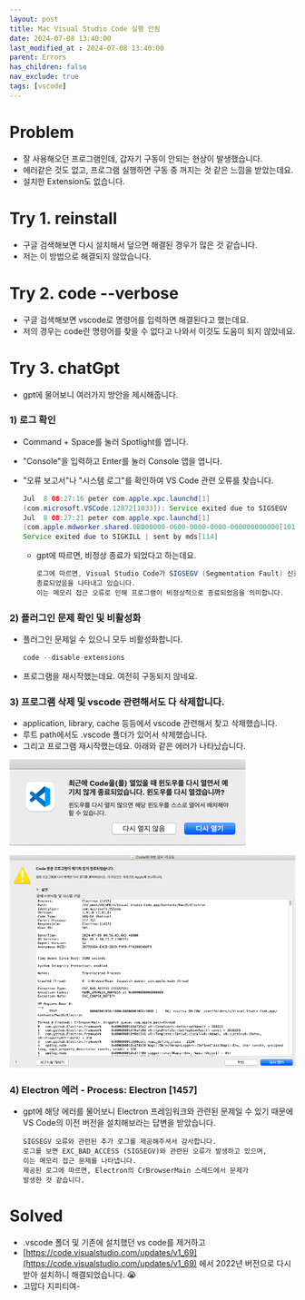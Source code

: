 ```yaml
---
layout: post
title: Mac Visual Studio Code 실행 안됨
date: 2024-07-08 13:40:00
last_modified_at : 2024-07-08 13:40:00
parent: Errors
has_children: false
nav_exclude: true
tags: [vscode]
---
```


# Problem

- 잘 사용해오던 프로그램인데, 갑자기 구동이 안되는 현상이 발생했습니다.
- 에러같은 것도 없고, 프로그램 실행하면 구동 중 꺼지는 것 같은 느낌을 받았는데요.
- 설치한 Extension도 없습니다.

# Try 1. reinstall

- 구글 검색해보면 다시 설치해서 덮으면 해결된 경우가 많은 것 같습니다.
- 저는 이 방법으로 해결되지 않았습니다.

# Try 2. code --verbose

- 구글 검색해보면 vscode로 명령어를 입력하면 해결된다고 했는데요.
- 저의 경우는 code란 명령어를 찾을 수 없다고 나와서 이것도 도움이 되지 않았네요.

# Try 3. chatGpt

- gpt에 물어보니 여러가지 방안을 제시해줍니다.

### 1) 로그 확인

- Command + Space를 눌러 Spotlight를 엽니다.
- "Console"을 입력하고 Enter를 눌러 Console 앱을 엽니다.
- "오류 보고서"나 "시스템 로그"를 확인하여 VS Code 관련 오류를 찾습니다.
    
    ```java
    Jul  8 08:27:16 peter com.apple.xpc.launchd[1] 
    (com.microsoft.VSCode.12872[1033]): Service exited due to SIGSEGV
    Jul  8 08:27:21 peter com.apple.xpc.launchd[1] 
    (com.apple.mdworker.shared.0B000000-0600-0000-0000-000000000000[1016]): 
    Service exited due to SIGKILL | sent by mds[114]
    ```
    
    - gpt에 따르면, 비정상 종료가 되었다고 하는데요.
        
        ```java
        로그에 따르면, Visual Studio Code가 SIGSEGV (Segmentation Fault) 신호로 인해 
        종료되었음을 나타내고 있습니다. 
        이는 메모리 접근 오류로 인해 프로그램이 비정상적으로 종료되었음을 의미합니다. 
        ```
        

### 2)  플러그인 문제 확인 및 비활성화

- 플러그인 문제일 수 있으니 모두 비활성화합니다.
    
    ```java
    code --disable-extensions
    ```
    
- 프로그램을 재시작했는데요. 여전히 구동되지 않네요.

### 3) 프로그램 삭제 및 vscode 관련해서도 다 삭제합니다.

- application, library, cache 등등에서 vscode 관련해서 찾고 삭제했습니다.
- 루트 path에서도 .vscode 폴더가 있어서 삭제했습니다.
- 그리고 프로그램 재시작했는데요. 아래와 같은 에러가 나타났습니다.

![visual_studio_code_problem0](./img/visual_studio_code_problem0.png)

![visual_studio_code_problem1](./img/visual_studio_code_problem1.png)

### 4) Electron 에러 - Process:   Electron [1457]

- gpt에 해당 에러를 물어보니 Electron 프레임워크와 관련된 문제일 수 있기 때문에 VS Code의 이전 버전을 설치해보라는 답변을 받았습니다.
    
    ```
    SIGSEGV 오류와 관련된 추가 로그를 제공해주셔서 감사합니다.
    로그를 보면 EXC_BAD_ACCESS (SIGSEGV)와 관련된 오류가 발생하고 있으며,
    이는 메모리 접근 문제를 나타냅니다. 
    제공된 로그에 따르면, Electron의 CrBrowserMain 스레드에서 문제가 
    발생한 것 같습니다. 
    ```
    

# Solved

- .vscode 폴더 및 기존에 설치했던 vs code를 제거하고
- [https://code.visualstudio.com/updates/v1_69](https://code.visualstudio.com/updates/v1_69) 에서 2022년 버전으로 다시 받아 설치하니 해결되었습니다. 😭
- 고맙다 지피티여-